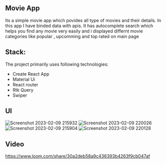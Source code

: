 ## Movie App

Its a simple movie app which povides all type of movies and their details. In this app I have binded data with apis. It has autocomplete search which helps you find any movie very easily and i  displayed differnt movie categories like popular , upcomming and top rated on main page

## Stack:

The project primarily uses following technologies:

- Create React App
- Material Ui
- React router
- Rtk Query
- Swiper


## UI
![Screenshot 2023-02-09 215932](https://user-images.githubusercontent.com/76959464/228215232-817d9fa3-471b-4ee1-a8c4-b10344537f7b.png)
![Screenshot 2023-02-09 220026](https://user-images.githubusercontent.com/76959464/228215889-7ed88220-da42-436a-be76-f7efe6091ba7.png)
![Screenshot 2023-02-09 215904](https://user-images.githubusercontent.com/76959464/228215933-daf86833-6273-4228-b31e-dd4a2defd0a2.png)
![Screenshot 2023-02-09 220128](https://user-images.githubusercontent.com/76959464/228215995-543fab2b-9f48-4f26-9516-7f06f6dc352f.png)


## Video

https://www.loom.com/share/30a2deb58a9c436393b4263f9cb047af
